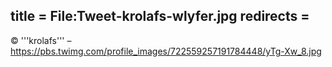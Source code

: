 title = File:Tweet-krolafs-wlyfer.jpg
redirects =
---

© '''krolafs''' – https://pbs.twimg.com/profile_images/722559257191784448/yTg-Xw_8.jpg